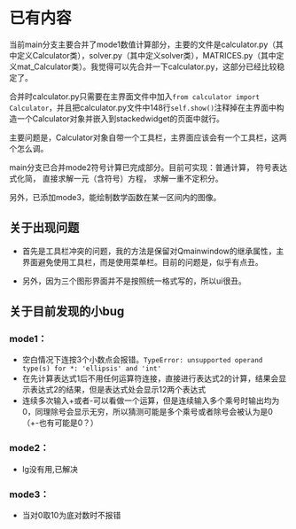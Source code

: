 
#  已有内容
当前main分支主要合并了mode1数值计算部分，主要的文件是calculator.py（其中定义Calculator类），solver.py（其中定义solver类），MATRICES.py（其中定义mat_Calculator类）。我觉得可以先合并一下calculator.py，这部分已经比较稳定了。

合并时calculator.py只需要在主界面文件中加入```from calculator import Calculator```，并且把calculator.py文件中148行```self.show()```注释掉在主界面中构造一个Calculator对象并嵌入到stackedwidget的页面中就行。

主要问题是，Calculator对象自带一个工具栏，主界面应该会有一个工具栏，这两个怎么调。

main分支已合并mode2符号计算已完成部分。目前可实现：普通计算， 符号表达式化简， 直接求解一元（含符号）方程， 求解一重不定积分。

另外，已添加mode3，能绘制数学函数在某一区间内的图像。

## 关于出现问题

- 首先是工具栏冲突的问题，我的方法是保留对Qmainwindow的继承属性，主界面避免使用工具栏，而是使用菜单栏。目前的问题是，似乎有点丑。

- 另外，因为三个图形界面并不是按照统一格式写的，所以ui很丑。

## 关于目前发现的小bug

### mode1：

- 空白情况下连按3个小数点会报错。``` TypeError: unsupported operand type(s) for *: 'ellipsis' and 'int' ```
- 在先计算表达式1后不用任何运算符连接，直接进行表达式2的计算，结果会显示表达式2的结果，但是表达式处会显示12两个表达式
- 连续多次输入+或者-可以看做一个运算，但是连续输入多个乘号时输出均为0，同理除号会显示无穷，所以猜测可能是多个乘号或者除号会被认为是0（+-也有可能是0？）

### mode2：

- lg没有用,已解决

### mode3：

- 当对0取10为底对数时不报错

